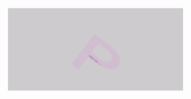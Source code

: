 <div align="center" width="100%" >
<a href="https://www.linkedin.com/in/alex-king00/"><img src="https://github.com/gnikxela0328/gnikxela0328/blob/main/pstacklogo.gif" width="70%" height="70%" /></a></div>
